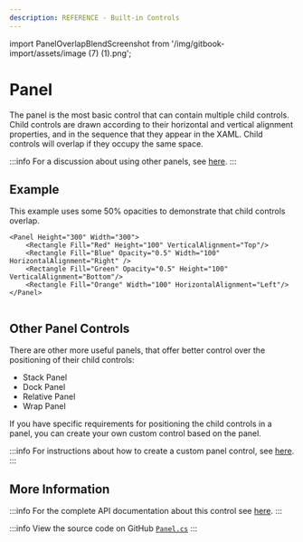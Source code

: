 ```yaml
---
description: REFERENCE - Built-in Controls
---
```


import PanelOverlapBlendScreenshot from '/img/gitbook-import/assets/image (7) (1).png';

# Panel

The panel is the most basic control that can contain multiple child controls. Child controls are drawn according to their horizontal and vertical alignment properties, and in the sequence that they appear in the XAML. Child controls will overlap if they occupy the same space.

:::info
For a discussion about using other panels, see [here](../../basics/user-interface/building-layouts/panels-overview.md).
:::

## Example

This example uses some 50% opacities to demonstrate that child controls overlap.

```markup
<Panel Height="300" Width="300">
    <Rectangle Fill="Red" Height="100" VerticalAlignment="Top"/>
    <Rectangle Fill="Blue" Opacity="0.5" Width="100" HorizontalAlignment="Right" />
    <Rectangle Fill="Green" Opacity="0.5" Height="100" VerticalAlignment="Bottom"/>
    <Rectangle Fill="Orange" Width="100" HorizontalAlignment="Left"/>
</Panel>
```

<img src={PanelOverlapBlendScreenshot} alt="" />

## Other Panel Controls

There are other more useful panels, that offer better control over the positioning of their child controls:

* Stack Panel
* Dock Panel
* Relative Panel
* Wrap Panel

If you have specific requirements for positioning the child controls in a panel, you can create your own custom control based on the panel.

:::info
For instructions about how to create a custom panel control, see [here](../../guides/custom-controls/create-a-custom-panel.md).
:::

## More Information

:::info
For the complete API documentation about this control see [here](http://reference.avaloniaui.net/api/Avalonia.Controls/Panel/).
:::

:::info
View the source code on GitHub [`Panel.cs`](https://github.com/AvaloniaUI/Avalonia/blob/master/src/Avalonia.Controls/Panel.cs)
:::
